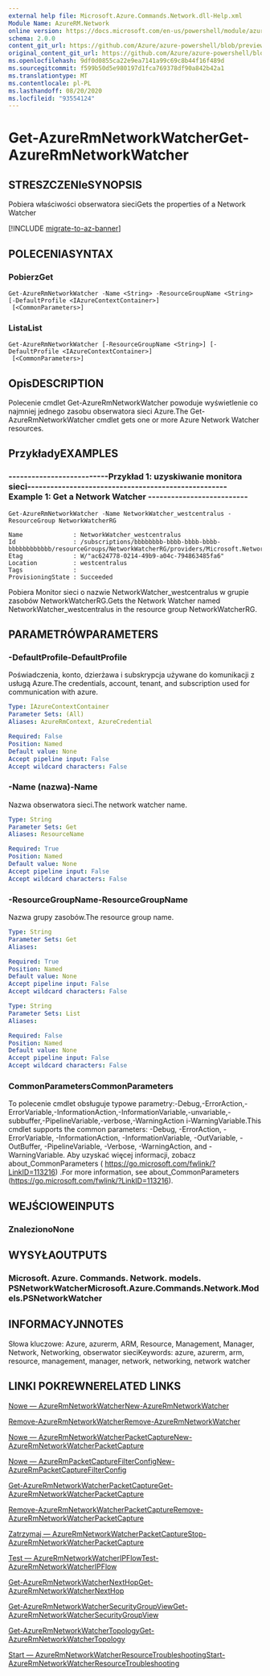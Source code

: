 ```yaml
---
external help file: Microsoft.Azure.Commands.Network.dll-Help.xml
Module Name: AzureRM.Network
online version: https://docs.microsoft.com/en-us/powershell/module/azurerm.network/get-azurermnetworkwatcher
schema: 2.0.0
content_git_url: https://github.com/Azure/azure-powershell/blob/preview/src/ResourceManager/Network/Commands.Network/help/Get-AzureRmNetworkWatcher.md
original_content_git_url: https://github.com/Azure/azure-powershell/blob/preview/src/ResourceManager/Network/Commands.Network/help/Get-AzureRmNetworkWatcher.md
ms.openlocfilehash: 9df0d0855ca22e9ea7141a99c69c8b44f16f489d
ms.sourcegitcommit: f599b50d5e980197d1fca769378df90a842b42a1
ms.translationtype: MT
ms.contentlocale: pl-PL
ms.lasthandoff: 08/20/2020
ms.locfileid: "93554124"
---
```

# <span data-ttu-id="09ef0-101">Get-AzureRmNetworkWatcher</span><span class="sxs-lookup"><span data-stu-id="09ef0-101">Get-AzureRmNetworkWatcher</span></span>

## <span data-ttu-id="09ef0-102">STRESZCZENIe</span><span class="sxs-lookup"><span data-stu-id="09ef0-102">SYNOPSIS</span></span>
<span data-ttu-id="09ef0-103">Pobiera właściwości obserwatora sieci</span><span class="sxs-lookup"><span data-stu-id="09ef0-103">Gets the properties of a Network Watcher</span></span>

[!INCLUDE [migrate-to-az-banner](../../includes/migrate-to-az-banner.md)]

## <span data-ttu-id="09ef0-104">POLECENIA</span><span class="sxs-lookup"><span data-stu-id="09ef0-104">SYNTAX</span></span>

### <span data-ttu-id="09ef0-105">Pobierz</span><span class="sxs-lookup"><span data-stu-id="09ef0-105">Get</span></span>
```
Get-AzureRmNetworkWatcher -Name <String> -ResourceGroupName <String> [-DefaultProfile <IAzureContextContainer>]
 [<CommonParameters>]
```

### <span data-ttu-id="09ef0-106">Lista</span><span class="sxs-lookup"><span data-stu-id="09ef0-106">List</span></span>
```
Get-AzureRmNetworkWatcher [-ResourceGroupName <String>] [-DefaultProfile <IAzureContextContainer>]
 [<CommonParameters>]
```

## <span data-ttu-id="09ef0-107">Opis</span><span class="sxs-lookup"><span data-stu-id="09ef0-107">DESCRIPTION</span></span>
<span data-ttu-id="09ef0-108">Polecenie cmdlet Get-AzureRmNetworkWatcher powoduje wyświetlenie co najmniej jednego zasobu obserwatora sieci Azure.</span><span class="sxs-lookup"><span data-stu-id="09ef0-108">The Get-AzureRmNetworkWatcher cmdlet gets one or more Azure Network Watcher resources.</span></span>

## <span data-ttu-id="09ef0-109">Przykłady</span><span class="sxs-lookup"><span data-stu-id="09ef0-109">EXAMPLES</span></span>

### <span data-ttu-id="09ef0-110">--------------------------Przykład 1: uzyskiwanie monitora sieci--------------------------</span><span class="sxs-lookup"><span data-stu-id="09ef0-110">--------------------------  Example 1: Get a Network Watcher  --------------------------</span></span>
```
Get-AzureRmNetworkWatcher -Name NetworkWatcher_westcentralus -ResourceGroup NetworkWatcherRG

Name              : NetworkWatcher_westcentralus
Id                : /subscriptions/bbbbbbbb-bbbb-bbbb-bbbb-bbbbbbbbbbbb/resourceGroups/NetworkWatcherRG/providers/Microsoft.Network/networkWatchers/NetworkWatcher_westcentralus
Etag              : W/"ac624778-0214-49b9-a04c-794863485fa6"
Location          : westcentralus
Tags              : 
ProvisioningState : Succeeded
```

<span data-ttu-id="09ef0-111">Pobiera Monitor sieci o nazwie NetworkWatcher_westcentralus w grupie zasobów NetworkWatcherRG.</span><span class="sxs-lookup"><span data-stu-id="09ef0-111">Gets the Network Watcher named NetworkWatcher_westcentralus in the resource group NetworkWatcherRG.</span></span>

## <span data-ttu-id="09ef0-112">PARAMETRÓW</span><span class="sxs-lookup"><span data-stu-id="09ef0-112">PARAMETERS</span></span>

### <span data-ttu-id="09ef0-113">-DefaultProfile</span><span class="sxs-lookup"><span data-stu-id="09ef0-113">-DefaultProfile</span></span>
<span data-ttu-id="09ef0-114">Poświadczenia, konto, dzierżawa i subskrypcja używane do komunikacji z usługą Azure.</span><span class="sxs-lookup"><span data-stu-id="09ef0-114">The credentials, account, tenant, and subscription used for communication with azure.</span></span>

```yaml
Type: IAzureContextContainer
Parameter Sets: (All)
Aliases: AzureRmContext, AzureCredential

Required: False
Position: Named
Default value: None
Accept pipeline input: False
Accept wildcard characters: False
```

### <span data-ttu-id="09ef0-115">-Name (nazwa)</span><span class="sxs-lookup"><span data-stu-id="09ef0-115">-Name</span></span>
<span data-ttu-id="09ef0-116">Nazwa obserwatora sieci.</span><span class="sxs-lookup"><span data-stu-id="09ef0-116">The network watcher name.</span></span>

```yaml
Type: String
Parameter Sets: Get
Aliases: ResourceName

Required: True
Position: Named
Default value: None
Accept pipeline input: False
Accept wildcard characters: False
```

### <span data-ttu-id="09ef0-117">-ResourceGroupName</span><span class="sxs-lookup"><span data-stu-id="09ef0-117">-ResourceGroupName</span></span>
<span data-ttu-id="09ef0-118">Nazwa grupy zasobów.</span><span class="sxs-lookup"><span data-stu-id="09ef0-118">The resource group name.</span></span>

```yaml
Type: String
Parameter Sets: Get
Aliases: 

Required: True
Position: Named
Default value: None
Accept pipeline input: False
Accept wildcard characters: False
```

```yaml
Type: String
Parameter Sets: List
Aliases: 

Required: False
Position: Named
Default value: None
Accept pipeline input: False
Accept wildcard characters: False
```

### <span data-ttu-id="09ef0-119">CommonParameters</span><span class="sxs-lookup"><span data-stu-id="09ef0-119">CommonParameters</span></span>
<span data-ttu-id="09ef0-120">To polecenie cmdlet obsługuje typowe parametry:-Debug,-ErrorAction,-ErrorVariable,-InformationAction,-InformationVariable,-unvariable,-subbuffer,-PipelineVariable,-verbose,-WarningAction i-WarningVariable.</span><span class="sxs-lookup"><span data-stu-id="09ef0-120">This cmdlet supports the common parameters: -Debug, -ErrorAction, -ErrorVariable, -InformationAction, -InformationVariable, -OutVariable, -OutBuffer, -PipelineVariable, -Verbose, -WarningAction, and -WarningVariable.</span></span> <span data-ttu-id="09ef0-121">Aby uzyskać więcej informacji, zobacz about_CommonParameters ( https://go.microsoft.com/fwlink/?LinkID=113216) .</span><span class="sxs-lookup"><span data-stu-id="09ef0-121">For more information, see about_CommonParameters (https://go.microsoft.com/fwlink/?LinkID=113216).</span></span>

## <span data-ttu-id="09ef0-122">WEJŚCIOWE</span><span class="sxs-lookup"><span data-stu-id="09ef0-122">INPUTS</span></span>

### <span data-ttu-id="09ef0-123">Znaleziono</span><span class="sxs-lookup"><span data-stu-id="09ef0-123">None</span></span>

## <span data-ttu-id="09ef0-124">WYSYŁA</span><span class="sxs-lookup"><span data-stu-id="09ef0-124">OUTPUTS</span></span>

### <span data-ttu-id="09ef0-125">Microsoft. Azure. Commands. Network. models. PSNetworkWatcher</span><span class="sxs-lookup"><span data-stu-id="09ef0-125">Microsoft.Azure.Commands.Network.Models.PSNetworkWatcher</span></span>

## <span data-ttu-id="09ef0-126">INFORMACYJN</span><span class="sxs-lookup"><span data-stu-id="09ef0-126">NOTES</span></span>
<span data-ttu-id="09ef0-127">Słowa kluczowe: Azure, azurerm, ARM, Resource, Management, Manager, Network, Networking, obserwator sieci</span><span class="sxs-lookup"><span data-stu-id="09ef0-127">Keywords: azure, azurerm, arm, resource, management, manager, network, networking, network watcher</span></span> 

## <span data-ttu-id="09ef0-128">LINKI POKREWNE</span><span class="sxs-lookup"><span data-stu-id="09ef0-128">RELATED LINKS</span></span>

[<span data-ttu-id="09ef0-129">Nowe — AzureRmNetworkWatcher</span><span class="sxs-lookup"><span data-stu-id="09ef0-129">New-AzureRmNetworkWatcher</span></span>](./New-AzureRmNetworkWatcher.md)

[<span data-ttu-id="09ef0-130">Remove-AzureRmNetworkWatcher</span><span class="sxs-lookup"><span data-stu-id="09ef0-130">Remove-AzureRmNetworkWatcher</span></span>](./Remove-AzureRmNetworkWatcher.md)

[<span data-ttu-id="09ef0-131">Nowe — AzureRmNetworkWatcherPacketCapture</span><span class="sxs-lookup"><span data-stu-id="09ef0-131">New-AzureRmNetworkWatcherPacketCapture</span></span>](./New-AzureRmNetworkWatcherPacketCapture.md)

[<span data-ttu-id="09ef0-132">Nowe — AzureRmPacketCaptureFilterConfig</span><span class="sxs-lookup"><span data-stu-id="09ef0-132">New-AzureRmPacketCaptureFilterConfig</span></span>](./New-AzureRmPacketCaptureFilterConfig.md)

[<span data-ttu-id="09ef0-133">Get-AzureRmNetworkWatcherPacketCapture</span><span class="sxs-lookup"><span data-stu-id="09ef0-133">Get-AzureRmNetworkWatcherPacketCapture</span></span>](./Get-AzureRmNetworkWatcherPacketCapture.md)

[<span data-ttu-id="09ef0-134">Remove-AzureRmNetworkWatcherPacketCapture</span><span class="sxs-lookup"><span data-stu-id="09ef0-134">Remove-AzureRmNetworkWatcherPacketCapture</span></span>](./Remove-AzureRmNetworkWatcherPacketCapture.md)

[<span data-ttu-id="09ef0-135">Zatrzymaj — AzureRmNetworkWatcherPacketCapture</span><span class="sxs-lookup"><span data-stu-id="09ef0-135">Stop-AzureRmNetworkWatcherPacketCapture</span></span>](./Stop-AzureRmNetworkWatcherPacketCapture.md)

[<span data-ttu-id="09ef0-136">Test — AzureRmNetworkWatcherIPFlow</span><span class="sxs-lookup"><span data-stu-id="09ef0-136">Test-AzureRmNetworkWatcherIPFlow</span></span>](./Test-AzureRmNetworkWatcherIPFlow.md)

[<span data-ttu-id="09ef0-137">Get-AzureRmNetworkWatcherNextHop</span><span class="sxs-lookup"><span data-stu-id="09ef0-137">Get-AzureRmNetworkWatcherNextHop</span></span>](./Get-AzureRmNetworkWatcherNextHop.md)

[<span data-ttu-id="09ef0-138">Get-AzureRmNetworkWatcherSecurityGroupView</span><span class="sxs-lookup"><span data-stu-id="09ef0-138">Get-AzureRmNetworkWatcherSecurityGroupView</span></span>](./Get-AzureRmNetworkWatcherSecurityGroupView.md)

[<span data-ttu-id="09ef0-139">Get-AzureRmNetworkWatcherTopology</span><span class="sxs-lookup"><span data-stu-id="09ef0-139">Get-AzureRmNetworkWatcherTopology</span></span>](./Get-AzureRmNetworkWatcherTopology.md)

[<span data-ttu-id="09ef0-140">Start — AzureRmNetworkWatcherResourceTroubleshooting</span><span class="sxs-lookup"><span data-stu-id="09ef0-140">Start-AzureRmNetworkWatcherResourceTroubleshooting</span></span>](./Start-AzureRmNetworkWatcherResourceTroubleshooting.md)

